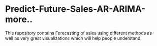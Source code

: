 # Predict-Future-Sales-AR-ARIMA-more..


This repository contains Forecasting of sales using different methods as well as very great visualizations which will help people understand.
